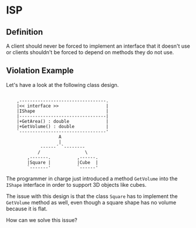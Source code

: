 ﻿# ISP

## Definition

A client should never be forced to implement an interface that it doesn't use or
clients shouldn't be forced to depend on methods they do not use.

## Violation Example

Let's have a look at the following class design.

```

    ,---------------------------------.
    |<< interface >>                  |
    |IShape                           |
    |---------------------------------|
    |+GetArea() : double              |
    |+GetVolume() : double            |
    `---------------------------------'
                    A
                    |
             ------´ `--------
            /                 \
        ,-------.          ,------.
        |Square |          |Cube  |
        `-------'          `------'

```

The programmer in charge just introduced a method `GetVolume` into the `IShape`
interface in order to support 3D objects like cubes.

The issue with this design is that the class `Square` has to implement the
`GetVolume` method as well, even though a square shape has no volume because
it is flat.

How can we solve this issue?